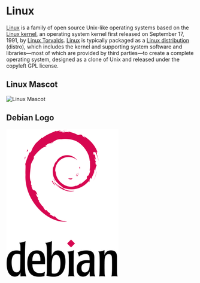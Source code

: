# Linux
[Linux](https://en.wikipedia.org/wiki/Linux) is a family of open source Unix-like operating systems based on the [Linux kernel](https://en.wikipedia.org/wiki/Linux_kernel), an operating system kernel first released on September 17, 1991, by [Linux Torvalds](https://en.wikipedia.org/wiki/Linux_distribution). [Linux](https://en.wikipedia.org/wiki/Linux) is typically packaged as a [Linux distribution](https://en.wikipedia.org/wiki/Linux_distribution) (distro), which includes the kernel and supporting system software and libraries—most of which are provided by third parties—to create a complete operating system, designed as a clone of Unix and released under the copyleft GPL license.




## Linux Mascot

![Linux Mascot](https://pbs.twimg.com/profile_images/1216459377512796162/C1Rh4Vax_400x400.jpg)

## Debian Logo

![Debian Logo](Debian_logo.png)